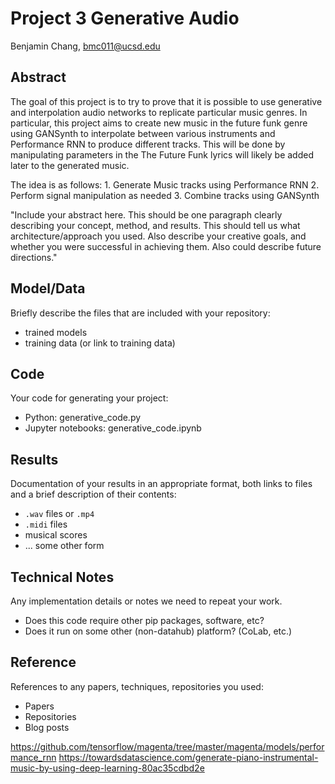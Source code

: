 # Project 3 Generative Audio

Benjamin Chang, bmc011@ucsd.edu

## Abstract

The goal of this project is to try to prove that it is possible to use generative and interpolation audio networks to replicate particular music genres. In particular, this project aims to create new music in the future funk genre using GANSynth to interpolate between various instruments and Performance RNN to produce different tracks. This will be done by manipulating parameters in the The Future Funk lyrics will likely be added later to the generated music.

The idea is as follows: 1. Generate Music tracks using Performance RNN
                        2. Perform signal manipulation as needed
                        3. Combine tracks using GANSynth

"Include your abstract here. This should be one paragraph clearly describing your concept, method, and results. This should tell us what architecture/approach you used. Also describe your creative goals, and whether you were successful in achieving them. Also could describe future directions."

## Model/Data

Briefly describe the files that are included with your repository:
- trained models
- training data (or link to training data)

## Code

Your code for generating your project:
- Python: generative_code.py
- Jupyter notebooks: generative_code.ipynb

## Results

Documentation of your results in an appropriate format, both links to files and a brief description of their contents:
- `.wav` files or `.mp4`
- `.midi` files
- musical scores
- ... some other form

## Technical Notes

Any implementation details or notes we need to repeat your work. 
- Does this code require other pip packages, software, etc?
- Does it run on some other (non-datahub) platform? (CoLab, etc.)

## Reference

References to any papers, techniques, repositories you used:
- Papers
- Repositories
- Blog posts

https://github.com/tensorflow/magenta/tree/master/magenta/models/performance_rnn
https://towardsdatascience.com/generate-piano-instrumental-music-by-using-deep-learning-80ac35cdbd2e

